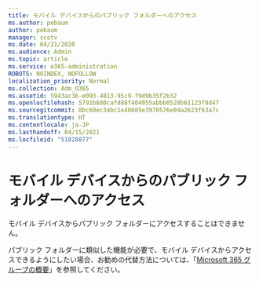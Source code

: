 ```yaml
---
title: モバイル デバイスからのパブリック フォルダーへのアクセス
ms.author: pebaum
author: pebaum
manager: scotv
ms.date: 04/21/2020
ms.audience: Admin
ms.topic: article
ms.service: o365-administration
ROBOTS: NOINDEX, NOFOLLOW
localization_priority: Normal
ms.collection: Adm_O365
ms.assetid: 5943ac36-e093-4813-95c9-f9d9b35f2b32
ms.openlocfilehash: 5791b680cafd88f404955abbb0528b61123f8d47
ms.sourcegitcommit: 8bc60ec34bc1e40685e3976576e04a2623f63a7c
ms.translationtype: HT
ms.contentlocale: ja-JP
ms.lasthandoff: 04/15/2021
ms.locfileid: "51828877"
---
```

# <a name="public-folder-access-from-mobile-devices"></a>モバイル デバイスからのパブリック フォルダーへのアクセス

モバイル デバイスからパブリック フォルダーにアクセスすることはできません。
  
パブリック フォルダーに類似した機能が必要で、モバイル デバイスからアクセスできるようにしたい場合、お勧めの代替方法については、「[Microsoft 365 グループの概要](https://support.office.com/article/learn-about-office-365-groups-b565caa1-5c40-40ef-9915-60fdb2d97fa2)」を参照してください。
  